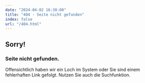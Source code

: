 ```yaml
---
date: "2024-04-02 16:30:00"
title: "404 - Seite nicht gefunden"
index: false
url: "/404.html"
---
```


## Sorry!

### Seite nicht gefunden.

Offensichtlich haben wir ein Loch im System oder Sie sind einem fehlerhaften Link gefolgt.
Nutzen Sie auch die Suchfunktion.

